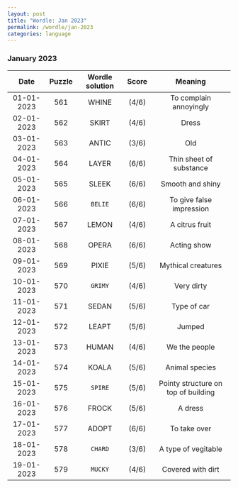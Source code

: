 ```yaml
---
layout: post
title: "Wordle: Jan 2023"
permalink: /wordle/jan-2023
categories: language
---
```


### January 2023

|    Date    | Puzzle | Wordle solution | Score | Meaning |
|:----------:|:------:|:---------------:|:-----:|:-------:|
| 01-01-2023 | 561 | WHINE | (4/6) | To complain annoyingly |
| 02-01-2023 | 562 | SKIRT | (4/6) | Dress |
| 03-01-2023 | 563 | ANTIC | (3/6) | Old |
| 04-01-2023 | 564 | LAYER | (6/6) | Thin sheet of substance |
| 05-01-2023 | 565 | SLEEK | (6/6) | Smooth and shiny |
| 06-01-2023 | 566 | `BELIE` | (6/6) | To give false impression |
| 07-01-2023 | 567 | LEMON | (4/6) | A citrus fruit |
| 08-01-2023 | 568 | OPERA | (6/6) | Acting show |
| 09-01-2023 | 569 | PIXIE | (5/6) | Mythical creatures |
| 10-01-2023 | 570 | `GRIMY` | (4/6) | Very dirty |
| 11-01-2023 | 571 | SEDAN | (5/6) | Type of car |
| 12-01-2023 | 572 | LEAPT | (5/6) | Jumped |
| 13-01-2023 | 573 | HUMAN | (4/6) | We the people |
| 14-01-2023 | 574 | KOALA | (5/6) | Animal species |
| 15-01-2023 | 575 | `SPIRE` | (5/6) | Pointy structure on top of building |
| 16-01-2023 | 576 | FROCK | (5/6) | A dress |
| 17-01-2023 | 577 | ADOPT | (6/6) | To take over |
| 18-01-2023 | 578 | `CHARD` | (3/6) | A type of vegitable |
| 19-01-2023 | 579 | `MUCKY` | (4/6) | Covered with dirt |

